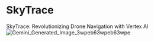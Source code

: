 # SkyTrace
SkyTrace: Revolutionizing Drone Navigation with Vertex AI
![Gemini_Generated_Image_3wpeb63wpeb63wpe](https://github.com/MiChaelinzo/SkyTrace/assets/68110223/27d6b2f6-727f-4e00-aeac-b4279662c771)
